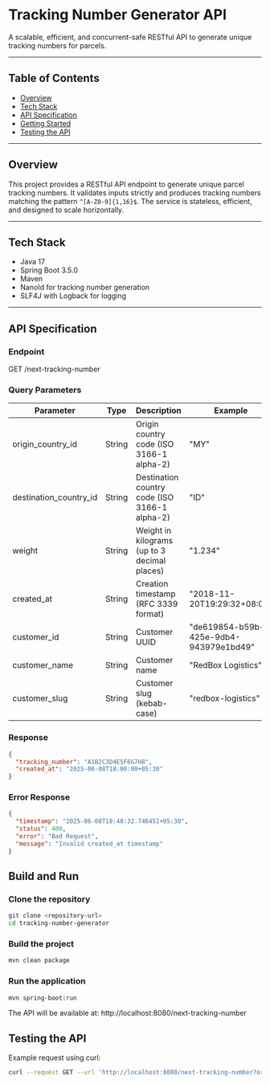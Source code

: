 # Tracking Number Generator API

A scalable, efficient, and concurrent-safe RESTful API to generate unique tracking numbers for parcels.

---

## Table of Contents
- [Overview](#overview)
- [Tech Stack](#tech-stack)
- [API Specification](#api-specification)
- [Getting Started](#getting-started)
- [Testing the API](#testing-the-api)
---

## Overview

This project provides a RESTful API endpoint to generate unique parcel tracking numbers. It validates inputs strictly and produces tracking numbers matching the pattern `^[A-Z0-9]{1,16}$`. The service is stateless, efficient, and designed to scale horizontally.

---

## Tech Stack

- Java 17
- Spring Boot 3.5.0
- Maven
- NanoId for tracking number generation
- SLF4J with Logback for logging

---

## API Specification

### Endpoint 
GET /next-tracking-number


### Query Parameters

| Parameter             | Type   | Description                                    | Example                         |
|-----------------------|--------|------------------------------------------------|---------------------------------|
| origin_country_id     | String | Origin country code (ISO 3166-1 alpha-2)       | "MY"                            |
| destination_country_id| String | Destination country code (ISO 3166-1 alpha-2)  | "ID"                            |
| weight                | String | Weight in kilograms (up to 3 decimal places)   | "1.234"                        |
| created_at            | String | Creation timestamp (RFC 3339 format)            | "2018-11-20T19:29:32+08:00"   |
| customer_id           | String | Customer UUID                                   | "de619854-b59b-425e-9db4-943979e1bd49" |
| customer_name         | String | Customer name                                   | "RedBox Logistics"             |
| customer_slug         | String | Customer slug (kebab-case)                      | "redbox-logistics"             |

### Response

```json
{
  "tracking_number": "A1B2C3D4E5F6G7H8",
  "created_at": "2025-06-08T18:00:00+05:30"
}
```

### Error Response
```json
{
  "timestamp": "2025-06-08T18:48:32.746451+05:30",
  "status": 400,
  "error": "Bad Request",
  "message": "Invalid created_at timestamp"
}
```

## Build and Run
### Clone the repository
```bash
git clone <repository-url>
cd tracking-number-generator
```

### Build the project
```bash
mvn clean package
```

### Run the application
```bash
mvn spring-boot:run
```

The API will be available at:
http://localhost:8080/next-tracking-number



## Testing the API
Example request using curl:
```bash
curl --request GET --url 'http://localhost:8080/next-tracking-number?origin_country_id=MY&destination_country_id=ID&weight=1.234&created_at=2018-11-20T19%3A29%3A32Z&customer_id=de619854-b59b-425e-9db4-943979e1bd49&customer_name=RedBox%20Logistics&customer_slug=redbox-logistics'```